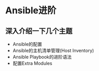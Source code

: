 # Ansible进阶


## 深入介绍一下几个主题


* Ansible的配置
* Ansible的主机清单管理(Host Inventory)
* Ansible Playbook的进阶语法
* 配置Extra Modules


